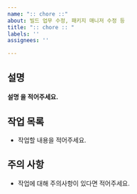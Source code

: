 ```yaml
---
name: ":: chore ::"
about: 빌드 업무 수정, 패키지 매니저 수정 등
title: ":: chore :: "
labels: ''
assignees: ''

---
```


##  설명
#### 설명 을 적어주세요.

## 작업 목록 
- 작업할 내용을 적어주세요.

## 주의 사항
- 작업에 대해 주의사항이 있다면 적어주세요.

